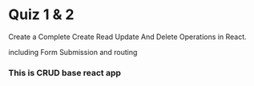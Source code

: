 # Quiz 1 & 2
Create a Complete Create Read Update And Delete Operations in React.

including Form Submission and routing

### This is CRUD base react app 


